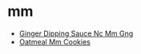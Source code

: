# mm

 * [Ginger Dipping Sauce Nc Mm Gng](../../index/g/ginger-dipping-sauce-nc-mm-gng.json)
 * [Oatmeal Mm Cookies](../../index/o/oatmeal-mm-cookies.json)
